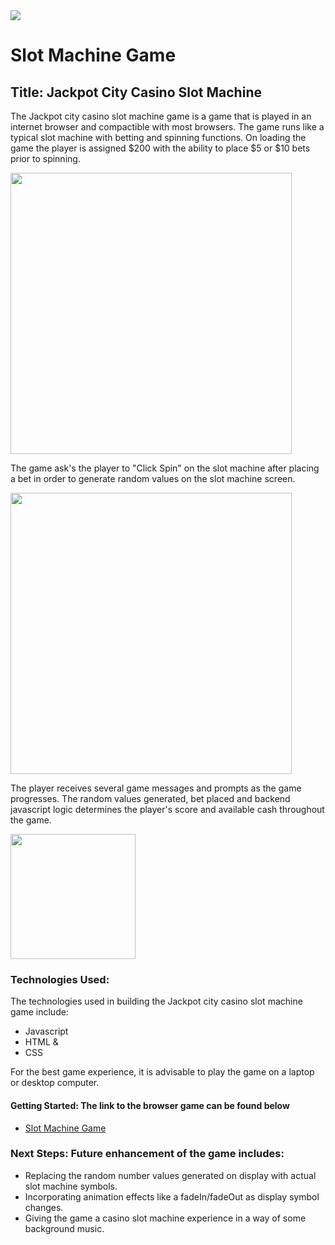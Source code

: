 
<img src="https://i.imgur.com/9fBcBKl.jpg">


# Slot Machine Game

## Title: Jackpot City Casino Slot Machine

The Jackpot city casino slot machine game is a game that is played in an internet browser and compactible with most browsers. The game runs like a typical slot machine with betting and spinning functions. On loading the game the player is assigned $200 with the ability to place $5 or $10 bets prior to spinning.

<img src="https://i.imgur.com/13xaXPa.jpg" height="450">

The game ask's the player to "Click Spin" on the slot machine after placing a bet in order to generate random values on the slot machine screen.

<img src="https://i.imgur.com/ZiOMQzc.jpg" height="450">


The player receives several game messages and prompts as the game progresses. The random values generated, bet placed and backend javascript logic determines the player's score and available cash throughout the game.

<img src="https://i.imgur.com/TCWIhEH.jpg" width="200">

### Technologies Used: 
The technologies used in building the Jackpot city casino slot machine game include:
- Javascript
- HTML & 
- CSS

For the best game experience, it is advisable to play the game on a laptop or desktop computer. 

#### Getting Started: The link to the browser game can be found below

- [Slot Machine Game]()

### Next Steps: Future enhancement of the game includes:

- Replacing the random number values generated on display with actual slot machine symbols.
- Incorporating animation effects like a fadeIn/fadeOut as display symbol changes.
- Giving the game a casino slot machine experience in a way of some background music.
